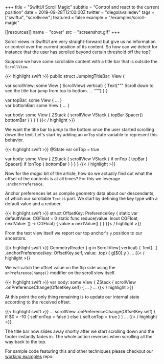 +++
title = "SwiftUI Scroll Magic"
subtitle = "Control and react to the current position"
date = 2019-09-28T12:00:00Z
twitter = "diegolavalledev"
tags = ["swiftui", "scrollview"]
featured = false
example = "/examples/scroll-magic"

[[resources]]
name = "cover"
src = "screenshot.gif"
+++

Scroll views in SwiftUI are very straight-forward but give us no information or control over the current position of its content. So how can we detect for instance that the user has scrolled beyond certain threshold off the top?

<!--more-->

Suppose we have some scrollable content with a title bar that is outside the `ScrollView`.

{{< highlight swift >}}
public struct JumpingTitleBar: View {
  
  var scrollView: some View {
    ScrollView(.vertical) {
      Text("""
      Scroll down to see the title bar jump from top to bottom.
      …
      """)
    }
  }

  var topBar: some View { … }  
  var bottomBar: some View { … }

  var body: some View {
    ZStack {
      scrollView
      VStack {
        topBar
        Spacer()
        bottomBar
      }
    }
  }
}
{{< / highlight >}}

We want the title bar to _jump_ to the bottom once the user started scrolling down the text. Let's start by adding an `onTop` state variable to represent this behavior.

{{< highlight swift >}}
@State var onTop = true

var body: some View {
  ZStack {
    scrollView
    VStack {
      if onTop { topBar }
      Spacer()
      if !onTop { bottomBar }
    }
  }
}
{{< / highlight >}}

Now for the _magic_ bit of the article, how do we actually find out what the offset of the contents is at all times? For this we leverage `.anchorPreference`.

Anchor preferences let us compile geometry data about our descendants, of which our scrollable `Text` is part. We start by defining the key type with a default value and a reducer.

{{< highlight swift >}}
struct OffsetKey: PreferenceKey {
  static var defaultValue: CGFloat = 0
  static func reduce(value: inout CGFloat, nextValue: () -> CGFloat) {
    value = nextValue()
  }
}
{{< / highlight >}}

From the text view itself we report our top anchor's `y` position to our ancestors.

{{< highlight swift >}}
  GeometryReader { g in
    ScrollView(.vertical) {
      Text(…)
      .anchorPreference(key: OffsetKey.self, value: .top) {
        g[$0].y
      }
      …
{{< / highlight >}}

We will catch the offset value on the flip side using the `onPreferenceChange()` modifier on the scroll view itself.

{{< highlight swift >}}
var body: some View {
  ZStack {
    scrollView
    .onPreferenceChange(OffsetKey.self) {
    …
    }
    …
{{< / highlight >}}

At this point the only thing remaining is to update our internal state according to the received offset.

{{< highlight swift >}}
…
scrollView
.onPreferenceChange(OffsetKey.self) {
  if $0 < -10 {
    self.onTop = false
  } else {
    self.onTop = true
  }
}
…
{{< / highlight >}}

The title bar now slides away shortly after we start scrolling down and the footer instantly fades in. The whole action reverses when scrolling all the way back to the top.

For sample code featuring this and other techniques please checkout our [working examples](https://github.com/swift-you-and-i/working-examples/tree/master/Sources/WorkingExamples/scroll-magic/) repo.
